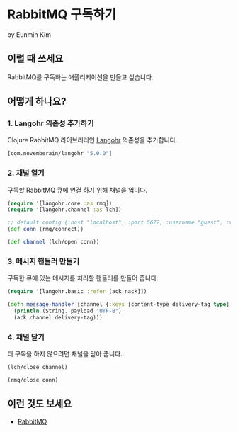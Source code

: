 # RabbitMQ 구독하기

by Eunmin Kim

## 이럴 때 쓰세요

RabbitMQ를 구독하는 애플리케이션을 만들고 싶습니다.

## 어떻게 하나요?

### 1. Langohr 의존성 추가하기

Clojure RabbitMQ 라이브러리인 [Langohr](http://clojurerabbitmq.info/) 의존성을 추가합니다.

```clojure
[com.novemberain/langohr "5.0.0"]
```

### 2. 채널 열기

구독할 RabbitMQ 큐에 연결 하기 위해 채널을 엽니다.

```clojure
(require '[langohr.core :as rmq])
(require '[langohr.channel :as lch])

;; default config {:host "localhost", :port 5672, :username "guest", :vhost "/", :password "guest"}
(def conn (rmq/connect))

(def channel (lch/open conn))
```

### 3. 메시지 핸들러 만들기

구독한 큐에 있는 메시지를 처리할 핸들러를 만들어 줍니다.

```clojure
(require '[langohr.basic :refer [ack nack]])

(defn message-handler [channel {:keys [content-type delivery-tag type] :as meta} ^bytes payload]
  (println (String. payload "UTF-8")
  (ack channel delivery-tag)))
```

### 4. 채널 닫기

더 구독을 하지 않으려면 채널을 닫아 줍니다.

```clojure
(lch/close channel)

(rmq/close conn)
```

## 이런 것도 보세요

* [RabbitMQ](https://www.rabbitmq.com/)
